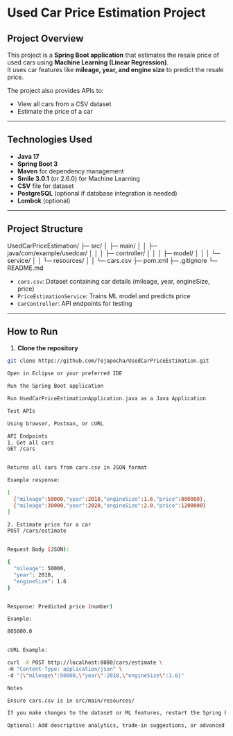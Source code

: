 # Used Car Price Estimation Project

## Project Overview

This project is a **Spring Boot application** that estimates the resale price of used cars using **Machine Learning (Linear Regression)**.  
It uses car features like **mileage, year, and engine size** to predict the resale price.

The project also provides APIs to:

- View all cars from a CSV dataset
- Estimate the price of a car

---

## Technologies Used

- **Java 17**
- **Spring Boot 3**
- **Maven** for dependency management
- **Smile 3.0.1** (or 2.6.0) for Machine Learning
- **CSV** file for dataset
- **PostgreSQL** (optional if database integration is needed)
- **Lombok** (optional)

---

## Project Structure

UsedCarPriceEstimation/
├─ src/
│ ├─ main/
│ │ ├─ java/com/example/usedcar/
│ │ │ ├─ controller/
│ │ │ ├─ model/
│ │ │ └─ service/
│ │ └─ resources/
│ │ └─ cars.csv
├─ pom.xml
├─ .gitignore
└─ README.md


- `cars.csv`: Dataset containing car details (mileage, year, engineSize, price)
- `PriceEstimationService`: Trains ML model and predicts price
- `CarController`: API endpoints for testing

---

## How to Run

1. **Clone the repository**
```bash
git clone https://github.com/Tejapocha/UsedCarPriceEstimation.git

Open in Eclipse or your preferred IDE

Run the Spring Boot application

Run UsedCarPriceEstimationApplication.java as a Java Application

Test APIs

Using browser, Postman, or cURL

API Endpoints
1. Get all cars
GET /cars


Returns all cars from cars.csv in JSON format

Example response:

[
  {"mileage":50000,"year":2018,"engineSize":1.6,"price":800000},
  {"mileage":30000,"year":2020,"engineSize":2.0,"price":1200000}
]

2. Estimate price for a car
POST /cars/estimate


Request Body (JSON):

{
  "mileage": 50000,
  "year": 2018,
  "engineSize": 1.6
}


Response: Predicted price (number)

Example:

805000.0


cURL Example:

curl -X POST http://localhost:8080/cars/estimate \
-H "Content-Type: application/json" \
-d "{\"mileage\":50000,\"year\":2018,\"engineSize\":1.6}"

Notes

Ensure cars.csv is in src/main/resources/

If you make changes to the dataset or ML features, restart the Spring Boot app

Optional: Add descriptive analytics, trade-in suggestions, or advanced ML models

